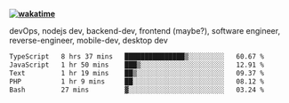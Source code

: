 **[![wakatime](https://wakatime.com/badge/user/87646243-158a-4241-a3cb-668e1fa2dbb8.svg)](https://wakatime.com/@87646243-158a-4241-a3cb-668e1fa2dbb8?style=plastic)**


devOps, nodejs dev, backend-dev, frontend (maybe?), software engineer, reverse-engineer, mobile-dev, desktop dev

<!--START_SECTION:waka-->

```txt
TypeScript   8 hrs 37 mins   ███████████████▒░░░░░░░░░   60.67 %
JavaScript   1 hr 50 mins    ███▒░░░░░░░░░░░░░░░░░░░░░   12.91 %
Text         1 hr 19 mins    ██▒░░░░░░░░░░░░░░░░░░░░░░   09.37 %
PHP          1 hr 9 mins     ██░░░░░░░░░░░░░░░░░░░░░░░   08.12 %
Bash         27 mins         ▓░░░░░░░░░░░░░░░░░░░░░░░░   03.24 %
```

<!--END_SECTION:waka-->
